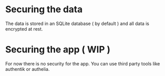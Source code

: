 # Securing the data

The data is stored in an SQLite database ( by default ) and all data is encrypted at rest.

# Securing the app ( WIP )

For now there is no security for the app. You can use third party tools like authentik or authelia.